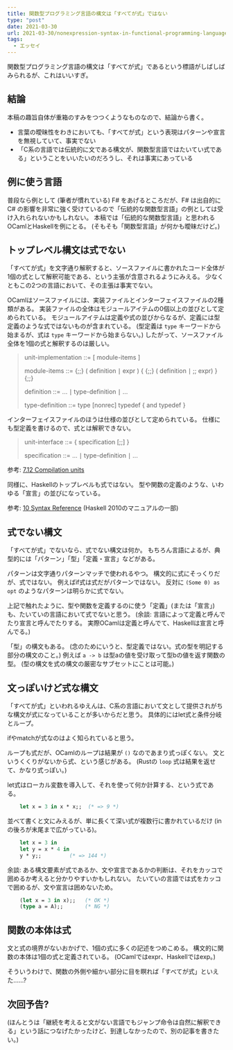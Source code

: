 ```yaml
---
title: 関数型プログラミング言語の構文は「すべてが式」ではない
type: "post"
date: 2021-03-30
url: 2021-03-30/nonexpression-syntax-in-functional-programming-language
tags:
  - エッセイ
---
```


関数型プログラミング言語の構文は「すべてが式」であるという標語がしばしばみられるが、これはいいすぎ。

<!--more-->

## 結論

本稿の趣旨自体が重箱のすみをつつくようなものなので、結論から書く。

- 言葉の曖昧性をわきにおいても、「すべてが式」という表現はパターンや宣言を無視していて、事実でない
- 「C系の言語では伝統的に文である構文が、関数型言語ではたいてい式である」ということをいいたいのだろうし、それは事実にあっている

## 例に使う言語

普段なら例として (筆者が慣れている) F# をあげるところだが、F# は出自的に C# の影響を非常に強く受けているので「伝統的な関数型言語」の例としては受け入れられないかもしれない。
本稿では「伝統的な関数型言語」と思われるOCamlとHaskellを例にとる。
(そもそも「関数型言語」が何かも曖昧だけど。)

## トップレベル構文は式でない

「すべてが式」を文字通り解釈すると、ソースファイルに書かれたコード全体が1個の式として解釈可能である、という主張が含意されるようにみえる。
少なくともこの2つの言語において、その主張は事実でない。

OCamlはソースファイルには、実装ファイルとインターフェイスファイルの2種類がある。
実装ファイルの全体はモジュールアイテムの0個以上の並びとして定められている。
モジュールアイテムは定義や式の並びからなるが、定義には型定義のような式ではないものが含まれている。
(型定義は `type` キーワードから始まるが、式は `type` キーワードから始まらない。)
したがって、ソースファイル全体を1個の式と解釈するのは厳しい。

> unit-implementation ::= [ module-items ]
>
> module-items ::= {;;} ( definition ∣  expr )  { {;;} ( definition ∣  ;; expr) }  {;;}
>
> definition ::= ...
>   ∣ type-definition
>   ∣ ...
>
> type-definition ::= type [nonrec] typedef  { and typedef }

インターフェイスファイルのほうは仕様の並びとして定められている。
仕様にも型定義を書けるので、式とは解釈できない。

> unit-interface ::= { specification  [;;] }
>
> specification ::= ...
>   ∣ type-definition
>   ∣ ...

参考: [7.12  Compilation units](https://caml.inria.fr/pub/docs/manual-ocaml/compunit.html)

同様に、Haskellのトップレベルも式ではない。
型や関数の定義のような、いわゆる「宣言」の並びになっている。

参考: [10 Syntax Reference](https://www.haskell.org/onlinereport/haskell2010/haskellch10.html#x17-18000010.5) (Haskell 2010のマニュアルの一部)

## 式でない構文

「すべてが式」でないなら、式でない構文は何か。
もちろん言語によるが、典型的には「パターン」「型」「定義・宣言」などがある。

パターンは文字通りパターンマッチで使われるやつ。
構文的に式にそっくりだが、式ではない。
例えばif式は式だがパターンではない。
反対に `(Some 0) as opt` のようなパターンは明らかに式でない。

上記で触れたように、型や関数を定義するのに使う「定義」(または「宣言」)も、たいていの言語において式でないと思う。
(余談: 言語によって定義と呼んでたり宣言と呼んでたりする。
実際OCamlは定義と呼んでて、Haskellは宣言と呼んでる。)

「型」の構文もある。
(念のためにいうと、型定義ではない。式の型を明記する部分の構文のこと。)
例えば `a -> b` は型aの値を受け取って型bの値を返す関数の型。
(型の構文を式の構文の厳密なサブセットにことは可能。)

## 文っぽいけど式な構文

「すべてが式」といわれるゆえんは、C系の言語において文として提供されがちな構文が式になっていることが多いからだと思う。
具体的にはlet式と条件分岐とループ。

ifやmatchが式なのはよく知られていると思う。

ループも式だが、OCamlのループは結果が `()` なのであまり式っぽくない。
文というくくりがないから式、という感じがある。
(Rustの `loop` 式は結果を返せて、かなり式っぽい。)

let式はローカル変数を導入して、それを使って何か計算する、という式である。

```ocaml
    let x = 3 in x * x;;  (* => 9 *)
```

並べて書くと文にみえるが、単に長くて深い式が複数行に書かれているだけ (inの後ろが末尾まで広がっている)。

```ocaml
    let x = 3 in
    let y = x * 4 in
    y * y;;         (* => 144 *)
```

余談: ある構文要素が式であるか、文や宣言であるかの判断は、それをカッコで囲めるか考えると分かりやすいかもしれない。
たいていの言語では式をカッコで囲めるが、文や宣言は囲めないため。

```ocaml
    (let x = 3 in x);;   (* OK *)
    (type a = A);;       (* NG *)
```

## 関数の本体は式

文と式の境界がないおかげで、1個の式に多くの記述をつめこめる。
構文的に関数の本体は1個の式と定義されている。
(OCamlではexpr、Haskellではexp。)

そういうわけで、関数の外側や細かい部分に目を瞑れば「すべてが式」といえた……?

## 次回予告?

(ほんとうは「継続を考えると文がない言語でもジャンプ命令は自然に解釈できる」という話につなげたかったけど、到達しなかったので、別の記事を書きたい。)
